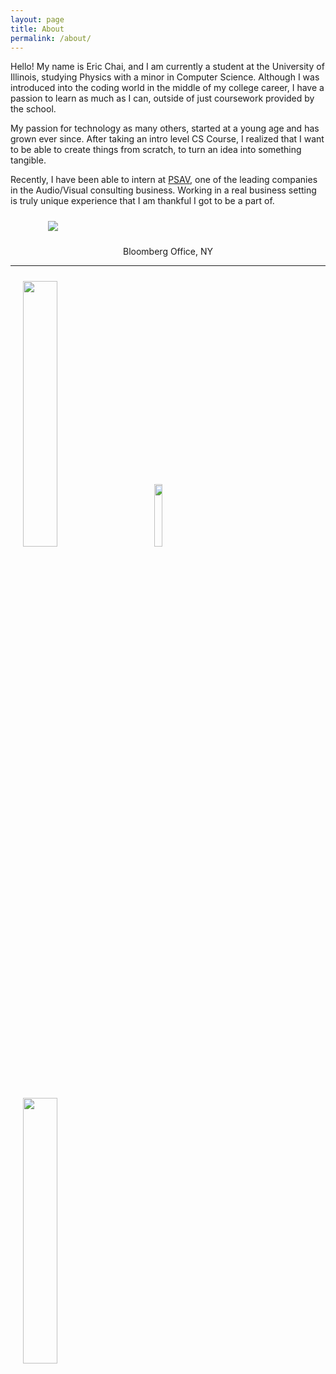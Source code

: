 ```yaml
---
layout: page
title: About
permalink: /about/
---
```



Hello! My name is Eric Chai, and I am currently a student at the University of Illinois, studying Physics with a minor in Computer Science. Although I was introduced into the coding world in the middle of my college career, I have a passion to learn as much as I can, outside of just coursework provided by the school. 

My passion for technology as many others, started at a young age and has grown ever since. After taking an intro level CS Course, I realized that I want to be able to create things from scratch, to turn an idea into something tangible. 

Recently, I have been able to intern at [PSAV](http://company.psav.com/en/home/), one of the leading companies in the Audio/Visual consulting business. Working in a real business setting is truly unique experience that I am thankful I got to be a part of.

  

<figure><a href="about"><p><img src="http://i.imgur.com/rvDQ7jE.jpg"></p></a>
<figcaption><div style = "text-align:center;">Bloomberg Office, NY</div></figcaption>
</figure>

___
<a href="https://cs.illinois.edu/"><img src="http://xiaodanzhang.com/images/cs_illinois_logo.jpg" style="width:33%;height:33%;"></a>
<a href="http://www.fightingillini.com/"><img src="https://s-media-cache-ak0.pinimg.com/236x/e3/1d/9f/e31d9f85b685851eeb70d54ef4384619.jpg" style="width:16%;height:16%;"></a>
<a href="http://company.psav.com/en/home/"><img src="http://mb.cision.com/Public/3370/9386076/bb1513c5b2b21bb6_800x800ar.jpg" style="width:33%;height:33%;"></a>
<style>
	img {
		padding: 10px 20px 10px 20px;
	}
</style>